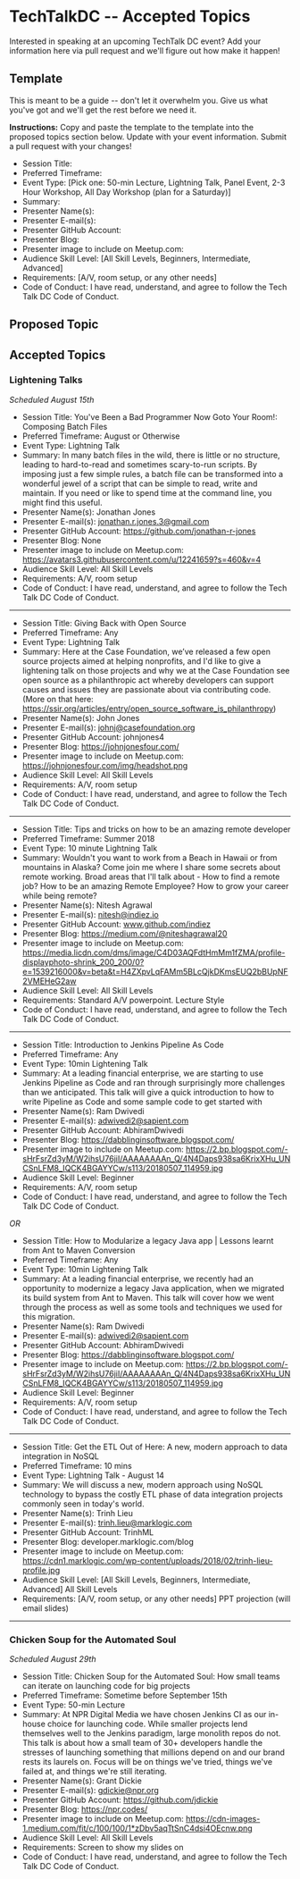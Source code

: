 ﻿# TechTalkDC -- Accepted Topics
Interested in speaking at an upcoming TechTalk DC event? Add your information here via pull request and we'll figure out how make it happen!

## Template
This is meant to be a guide -- don't let it overwhelm you. Give us what you've got and we'll get the rest before we need it.

**Instructions:** Copy and paste the template to the template into the proposed topics section below. Update with your event information. Submit a pull request with your changes!

* Session Title:
* Preferred Timeframe:
* Event Type: [Pick one: 50-min Lecture, Lightning Talk, Panel Event, 2-3 Hour Workshop, All Day Workshop (plan for a Saturday)]
* Summary:
* Presenter Name(s):
* Presenter E-mail(s):
* Presenter GitHub Account:
* Presenter Blog:
* Presenter image to include on Meetup.com:
* Audience Skill Level: [All Skill Levels, Beginners, Intermediate, Advanced]
* Requirements: [A/V, room setup, or any other needs]
* Code of Conduct: I have read, understand, and agree to follow the Tech Talk DC Code of Conduct.

## Proposed Topic



## Accepted Topics

### Lightening Talks
*Scheduled August 15th*

* Session Title: You've Been a Bad Programmer Now Goto Your Room!: Composing Batch Files
* Preferred Timeframe: August or Otherwise
* Event Type: Lightning Talk
* Summary: In many batch files in the wild, there is little or no structure, leading to hard-to-read and sometimes scary-to-run scripts. By imposing just a few simple rules, a batch file can be transformed into a wonderful jewel of a script that can be simple to read, write and maintain. If you need or like to spend time at the command line, you might find this useful.
* Presenter Name(s): Jonathan Jones
* Presenter E-mail(s): jonathan.r.jones.3@gmail.com
* Presenter GitHub Account: https://github.com/jonathan-r-jones
* Presenter Blog: None
* Presenter image to include on Meetup.com: https://avatars3.githubusercontent.com/u/12241659?s=460&v=4
* Audience Skill Level: All Skill Levels
* Requirements: A/V, room setup
* Code of Conduct: I have read, understand, and agree to follow the Tech Talk DC Code of Conduct.

---

* Session Title: Giving Back with Open Source
* Preferred Timeframe: Any
* Event Type: Lightning Talk
* Summary: Here at the Case Foundation, we’ve released a few open source projects aimed at helping nonprofits, and I'd like to give a lightening talk on those projects and why we at the Case Foundation see open source as a philanthropic act whereby developers can support causes and issues they are passionate about via contributing code. (More on that here: https://ssir.org/articles/entry/open_source_software_is_philanthropy)
* Presenter Name(s): John Jones
* Presenter E-mail(s): johnj@casefoundation.org
* Presenter GitHub Account: johnjones4
* Presenter Blog: https://johnjonesfour.com/
* Presenter image to include on Meetup.com: https://johnjonesfour.com/img/headshot.png
* Audience Skill Level: All Skill Levels
* Requirements: A/V, room setup
* Code of Conduct: I have read, understand, and agree to follow the Tech Talk DC Code of Conduct.

---

* Session Title: Tips and tricks on how to be an amazing remote developer
* Preferred Timeframe: Summer 2018
* Event Type: 10 minute Lightning Talk
* Summary: Wouldn't you want to work from a Beach in Hawaii or from mountains in Alaska? Come join me where I share some secrets about remote working. Broad areas that I'll talk about - How to find a remote job? How to be an amazing Remote Employee? How to grow your career while being remote?
* Presenter Name(s): Nitesh Agrawal
* Presenter E-mail(s): nitesh@indiez.io
* Presenter GitHub Account: www.github.com/indiez
* Presenter Blog: https://medium.com/@niteshagrawal20
* Presenter image to include on Meetup.com: https://media.licdn.com/dms/image/C4D03AQFdtHmMm1fZMA/profile-displayphoto-shrink_200_200/0?e=1539216000&v=beta&t=H4ZXpvLqFAMm5BLcQjkDKmsEUQ2bBUpNF2VMEHeG2aw
* Audience Skill Level: All Skill Levels
* Requirements: Standard A/V powerpoint. Lecture Style
* Code of Conduct: I have read, understand, and agree to follow the Tech Talk DC Code of Conduct.

---

* Session Title: Introduction to Jenkins Pipeline As Code
* Preferred Timeframe: Any
* Event Type: 10min Lightening Talk
* Summary: At a leading financial enterprise, we are starting to use Jenkins Pipeline as Code and ran through surprisingly more challenges than we anticipated. This talk will give a quick introduction to how to write Pipeline as Code and some sample code to get started with
* Presenter Name(s): Ram Dwivedi
* Presenter E-mail(s): adwivedi2@sapient.com
* Presenter GitHub Account: AbhiramDwivedi
* Presenter Blog: https://dabblinginsoftware.blogspot.com/
* Presenter image to include on Meetup.com: https://2.bp.blogspot.com/-sHrFsrZd3yM/W2ihsU76jiI/AAAAAAAAn_Q/4N4Daps938sa6KrixXHu_UNCSnLFM8_IQCK4BGAYYCw/s113/20180507_114959.jpg
* Audience Skill Level: Beginner
* Requirements: A/V, room setup
* Code of Conduct: I have read, understand, and agree to follow the Tech Talk DC Code of Conduct.

*OR*

* Session Title: How to Modularize a legacy Java app | Lessons learnt from Ant to Maven Conversion
* Preferred Timeframe: Any
* Event Type: 10min Lightening Talk
* Summary: At a leading financial enterprise, we recently had an opportunity to modernize a legacy Java application, when we migrated its build system from Ant to Maven. This talk will cover how we went through the process as well as some tools and techniques we used for this migration.
* Presenter Name(s): Ram Dwivedi
* Presenter E-mail(s): adwivedi2@sapient.com
* Presenter GitHub Account: AbhiramDwivedi
* Presenter Blog: https://dabblinginsoftware.blogspot.com/
* Presenter image to include on Meetup.com: https://2.bp.blogspot.com/-sHrFsrZd3yM/W2ihsU76jiI/AAAAAAAAn_Q/4N4Daps938sa6KrixXHu_UNCSnLFM8_IQCK4BGAYYCw/s113/20180507_114959.jpg
* Audience Skill Level: Beginner
* Requirements: A/V, room setup
* Code of Conduct: I have read, understand, and agree to follow the Tech Talk DC Code of Conduct.

---

* Session Title: Get the ETL Out of Here: A new, modern approach to data integration in NoSQL
* Preferred Timeframe: 10 mins
* Event Type: Lightning Talk - August 14
* Summary: We will discuss a new, modern approach using NoSQL technology to bypass the costly ETL phase of data integration projects commonly seen in today's world.
* Presenter Name(s): Trinh Lieu
* Presenter E-mail(s): trinh.lieu@marklogic.com
* Presenter GitHub Account: TrinhML
* Presenter Blog: developer.marklogic.com/blog
* Presenter image to include on Meetup.com: https://cdn1.marklogic.com/wp-content/uploads/2018/02/trinh-lieu-profile.jpg
* Audience Skill Level: [All Skill Levels, Beginners, Intermediate, Advanced] All Skill Levels
* Requirements: [A/V, room setup, or any other needs] PPT projection (will email slides)

---

### Chicken Soup for the Automated Soul
*Scheduled August 29th* 

* Session Title: Chicken Soup for the Automated Soul: How small teams can iterate on launching code for big projects
* Preferred Timeframe: Sometime before September 15th
* Event Type: 50-min Lecture
* Summary: At NPR Digital Media we have chosen Jenkins CI as our in-house choice for launching code. While smaller projects lend themselves well to the Jenkins paradigm, large monolith repos do not. This talk is about how a small team of 30+ developers handle the stresses of launching something that millions depend on and our brand rests its laurels on. Focus will be on things we've tried, things we've failed at, and things we're still iterating.
* Presenter Name(s): Grant Dickie
* Presenter E-mail(s): gdickie@npr.org
* Presenter GitHub Account: https://github.com/jdickie 
* Presenter Blog: https://npr.codes/
* Presenter image to include on Meetup.com: https://cdn-images-1.medium.com/fit/c/100/100/1*zDbv5aqTtSnC4dsi4OEcnw.png
* Audience Skill Level: All Skill Levels
* Requirements: Screen to show my slides on 
* Code of Conduct: I have read, understand, and agree to follow the Tech Talk DC Code of Conduct.
